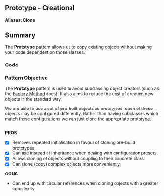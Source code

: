 
## Prototype - Creational
**Aliases:
Clone**

## Summary
The **Prototype** pattern allows us to copy existing objects without making your code dependent on those classes.

### [Code](https://github.com/charlesmolyneux/DesignPatterns-Swift/tree/master/Project/DesignPatterns/DesignPatterns/Creational/Prototype)

### Pattern Objective
The **Prototype** pattern is used to avoid subclassing object creators (such as the [Factory Method](https://github.com/charlesmolyneux/DesignPatterns-Swift/blob/master/Documentation/Creational/Factory.md) does).
 It also aims to reduce the cost of creating new objects in the standard way.

We are able to use a set of pre-built objects as prototypes, each of these objects may be configured differently. Rather than having subclasses which match these configurations we can just clone the appropriate prototype.
##

**PROS**
 - [x] Removes repeated initialisation in favour of cloning pre-build prototypes.
 - [x] Can use instead of inheritance when dealing with configuration presets.
 - [x] Allows cloning of objects without coupling to their concrete class.
 - [x] Can clone (copy) complex objects more conveniently.

**CONS**
- Can end up with circular references when cloning objects with a greater complexity.
